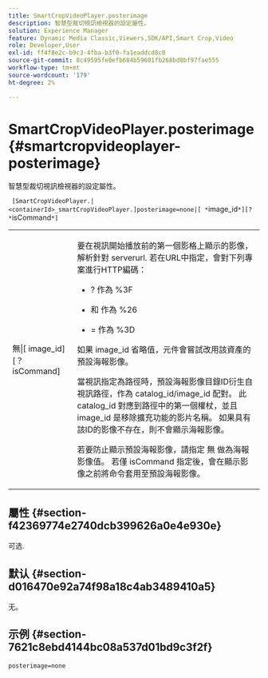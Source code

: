 ```yaml
---
title: SmartCropVideoPlayer.posterimage
description: 智慧型裁切視訊檢視器的設定屬性。
solution: Experience Manager
feature: Dynamic Media Classic,Viewers,SDK/API,Smart Crop,Video
role: Developer,User
exl-id: ff4f8e2c-b9c3-4fba-b3f0-fa1eaddcd8c0
source-git-commit: 8c49595fe0efb684b59601fb268bd8bf97fae555
workflow-type: tm+mt
source-wordcount: '179'
ht-degree: 2%

---
```


# SmartCropVideoPlayer.posterimage{#smartcropvideoplayer-posterimage}

智慧型裁切視訊檢視器的設定屬性。

` [SmartCropVideoPlayer.|<containerId>_smartCropVideoPlayer.]posterimage=none|[ *`image_id`*][? *`isCommand`*]`

<table id="table_C616483932C2482CA9794DDD7313FD7C"> 
 <tbody> 
  <tr> 
   <td colname="col1"> <p> <span class="codeph"> 無|[<span class="varname"> image_id</span>][？<span class="varname"> isCommand</span>]</span> </p> </td> 
   <td colname="col2"> <p> 要在視訊開始播放前的第一個影格上顯示的影像，解析針對 <span class="codeph"> serverurl</span>. 若在URL中指定，會對下列專案進行HTTP編碼： </p> <p> 
     <ul id="ul_B38A687CEFE64C68A0B2C227A68A458F"> 
      <li id="li_E7AE1BDAC17E49E0B7ACF89C5C0529F0"> <p> <span class="codeph"> ?</span> 作為 <span class="codeph"> %3F</span> </p> </li> 
      <li id="li_391CCF067F734480B2B4AFC9760C479A"> <p> <span class="codeph"> 和</span> 作為 <span class="codeph"> %26</span> </p> </li> 
      <li id="li_6824B66A55554C5A8B12874DCF5BFAEE"> <p> <span class="codeph"> =</span> 作為 <span class="codeph"> %3D</span> </p> </li> 
     </ul> </p> <p>如果 <span class="codeph"><span class="varname"> image_id</span></span> 省略值，元件會嘗試改用該資產的預設海報影像。 </p> <p>當視訊指定為路徑時，預設海報影像目錄ID衍生自視訊路徑，作為 <span class="codeph"> catalog_id/image_id</span> 配對。 此 <span class="codeph"> catalog_id</span> 對應到路徑中的第一個權杖，並且 <span class="codeph"> image_id</span> 是移除擴充功能的影片名稱。 如果具有該ID的影像不存在，則不會顯示海報影像。 </p> <p>若要防止顯示預設海報影像，請指定 <span class="codeph"> 無</span> 做為海報影像值。 若僅 <span class="codeph"><span class="varname"> isCommand</span></span> 指定後，會在顯示影像之前將命令套用至預設海報影像。 </p> </td> 
  </tr> 
 </tbody> 
</table>

## 屬性 {#section-f42369774e2740dcb399626a0e4e930e}

可选.

## 默认 {#section-d016470e92a74f98a18c4ab3489410a5}

无。

## 示例 {#section-7621c8ebd4144bc08a537d01bd9c3f2f}

```
posterimage=none
```
